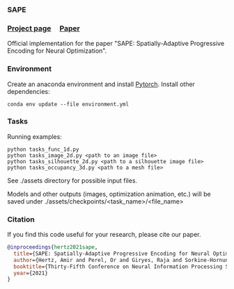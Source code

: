 ### SAPE
### [Project page](https://amirhertz.github.io/sape/)  &nbsp; &nbsp; [Paper](https://arxiv.org/pdf/2104.09125.pdf)

Official implementation for the paper "SAPE: Spatially-Adaptive Progressive Encoding for Neural Optimization".


### Environment
Create an anaconda environment and install [Pytorch](https://pytorch.org/). 
Install other dependencies:

```
conda env update --file environment.yml
```

### Tasks
Running examples:
```
python tasks_func_1d.py
python tasks_image_2d.py <path to an image file>
python tasks_silhouette_2d.py <path to a silhouette image file>
python tasks_occupancy_3d.py <path to a mesh file>
```

See ./assets directory for possible input files.

Models and other outputs (images, optimization animation, etc.) will be saved under ./assets/checkpoints/<task_name>/<file_name>


### Citation

If you find this code useful for your research, please cite our paper.

```bibtex
@inproceedings{hertz2021sape,
  title={SAPE: Spatially-Adaptive Progressive Encoding for Neural Optimization},
  author={Hertz, Amir and Perel, Or and Giryes, Raja and Sorkine-Hornung, Olga and Cohen-Or, Daniel},
  booktitle={Thirty-Fifth Conference on Neural Information Processing Systems},
  year={2021}
}
```